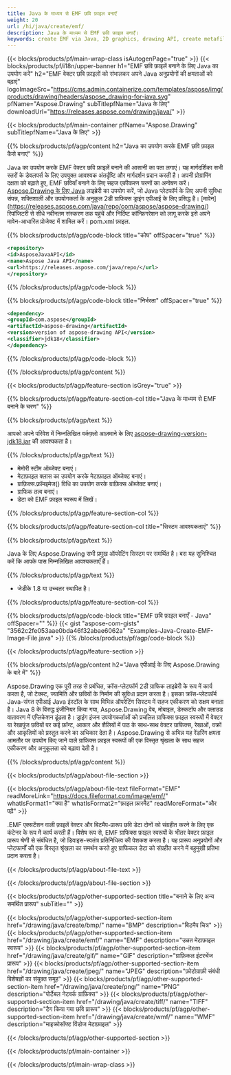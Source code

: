 ```yaml
---
title: Java के माध्यम से EMF छवि फ़ाइल बनाएँ
weight: 20
url: /hi/java/create/emf/
description: Java के माध्यम से EMF छवि फ़ाइल बनाएँ।
keywords: create EMF via Java, 2D graphics, drawing API, create metafile in Java, Drawing Java के लिए, save EMF image file, cross-platform 2D graphic library, Metafile class, vector graphics drawing, draw line, EMF image file, Graphics file formats
---
```


{{< blocks/products/pf/main-wrap-class isAutogenPage="true" >}}
{{< blocks/products/pf/i18n/upper-banner h1="EMF छवि फ़ाइलें बनाने के लिए Java का उपयोग करें" h2="EMF वेक्टर छवि फ़ाइलों को संभालकर अपने Java अनुप्रयोगों की क्षमताओं को बढ़ाएं" logoImageSrc="https://cms.admin.containerize.com/templates/aspose/img/products/drawing/headers/aspose_drawing-for-java.svg" pfName="Aspose.Drawing" subTitlepfName="Java के लिए" downloadUrl="https://releases.aspose.com/drawing/java/" >}}

{{< blocks/products/pf/main-container pfName="Aspose.Drawing" subTitlepfName="Java के लिए" >}}


{{% blocks/products/pf/agp/content h2="Java का उपयोग करके EMF छवि फ़ाइल कैसे बनाएं" %}}

Java का उपयोग करके EMF वेक्टर छवि फ़ाइलें बनाने की आसानी का पता लगाएं। यह मार्गदर्शिका सभी स्तरों के डेवलपर्स के लिए उपयुक्त आवश्यक अंतर्दृष्टि और मार्गदर्शन प्रदान करती है। अपनी प्रोग्रामिंग दक्षता को बढ़ाते हुए, EMF छवियाँ बनाने के लिए सहज एकीकरण चरणों का अन्वेषण करें। [Aspose.Drawing के लिए Java](https://products.aspose.com/drawing/java) लाइब्रेरी का उपयोग करें, जो Java प्लेटफॉर्म के लिए अपनी सुविधा संपन्न, शक्तिशाली और उपयोगकर्ता के अनुकूल 2डी ग्राफिक्स ड्राइंग एपीआई के लिए प्रसिद्ध है। [मावेन] (https://releases.aspose.com/java/repo/com/aspose/aspose-drawing/) रिपॉजिटरी से सीधे नवीनतम संस्करण तक पहुंचें और निर्दिष्ट कॉन्फ़िगरेशन को लागू करके इसे अपने मावेन-आधारित प्रोजेक्ट में शामिल करें। pom.xml फ़ाइल.

{{% blocks/products/pf/agp/code-block title="कोष" offSpacer="true" %}}

```xml
<repository>
<id>AsposeJavaAPI</id>
<name>Aspose Java API</name>
<url>https://releases.aspose.com/java/repo/</url>
</repository>
```

{{% /blocks/products/pf/agp/code-block %}}

{{% blocks/products/pf/agp/code-block title="निर्भरता" offSpacer="true" %}}

```xml
<dependency>
<groupId>com.aspose</groupId>
<artifactId>aspose-drawing</artifactId>
<version>version of aspose-drawing API</version>
<classifier>jdk18</classifier>
</dependency>
```

{{% /blocks/products/pf/agp/code-block %}}

{{% /blocks/products/pf/agp/content %}}


{{< blocks/products/pf/agp/feature-section isGrey="true" >}}

{{% blocks/products/pf/agp/feature-section-col title="Java के माध्यम से EMF बनाने के चरण" %}}

{{% blocks/products/pf/agp/text %}}

आपको अपने परिवेश में निम्नलिखित वर्कफ़्लो आज़माने के लिए [aspose-drawing-version-jdk18.jar](https://releases.aspose.com/drawing/java/) की आवश्यकता है।

{{% /blocks/products/pf/agp/text %}}

+ मेमोरी स्टीम ऑब्जेक्ट बनाएं।
+ मेटाफ़ाइल क्लास का उपयोग करके मेटाफ़ाइल ऑब्जेक्ट बनाएं।
+ ग्राफ़िक्स.फ़्रॉमइमेज() विधि का उपयोग करके ग्राफ़िक्स ऑब्जेक्ट बनाएं।
+ ग्राफिक तत्व बनाएं।
+ डेटा को EMF फ़ाइल स्वरूप में लिखें।

{{% /blocks/products/pf/agp/feature-section-col %}}

{{% blocks/products/pf/agp/feature-section-col title="सिस्टम आवश्यकताएं" %}}

{{% blocks/products/pf/agp/text %}}

Java के लिए Aspose.Drawing सभी प्रमुख ऑपरेटिंग सिस्टम पर समर्थित है। बस यह सुनिश्चित करें कि आपके पास निम्नलिखित आवश्यकताएँ हैं।

{{% /blocks/products/pf/agp/text %}}

- जेडीके 1.8 या उच्चतर स्थापित है।

{{% /blocks/products/pf/agp/feature-section-col %}}

{{% blocks/products/pf/agp/code-block title="EMF छवि फ़ाइल बनाएँ - Java" offSpacer="" %}}
{{< gist "aspose-com-gists" "3562c2fe053aae0bda46f32abae6062a" "Examples-Java-Create-EMF-Image-File.java" >}}
{{% /blocks/products/pf/agp/code-block %}}

{{< /blocks/products/pf/agp/feature-section >}}


<!-- aboutfile Starts -->

{{% blocks/products/pf/agp/content h2="Java एपीआई के लिए Aspose.Drawing के बारे में" %}}

Aspose.Drawing एक पूरी तरह से प्रबंधित, क्रॉस-प्लेटफॉर्म 2डी ग्राफिक लाइब्रेरी के रूप में कार्य करता है, जो टेक्स्ट, ज्यामिति और छवियों के निर्माण की सुविधा प्रदान करता है। इसका क्रॉस-प्लेटफॉर्म Java-संगत एपीआई Java इंस्टॉल के साथ विभिन्न ऑपरेटिंग सिस्टम में सहज एकीकरण को सक्षम बनाता है। Java 8 के विरुद्ध इंजीनियर किया गया, Aspose.Drawing वेब, मोबाइल, डेस्कटॉप और क्लाउड वातावरण में एप्लिकेशन ढूंढता है। ड्राइंग इंजन उपयोगकर्ताओं को प्रचलित ग्राफिक्स फ़ाइल स्वरूपों में वेक्टर या रेखापुंज छवियों पर कई फ़ॉन्ट, आकार और शैलियों में पाठ के साथ-साथ वेक्टर ग्राफिक्स, रेखाओं, वक्रों और आकृतियों को प्रस्तुत करने का अधिकार देता है। Aspose.Drawing से अभिन्न यह रेंडरिंग क्षमता आमतौर पर उपयोग किए जाने वाले ग्राफिक्स फ़ाइल स्वरूपों की एक विस्तृत श्रृंखला के साथ सहज एकीकरण और अनुकूलता को बढ़ावा देती है।

{{% /blocks/products/pf/agp/content %}}


{{< blocks/products/pf/agp/about-file-section >}}

{{< blocks/products/pf/agp/about-file-text fileFormat="EMF" readMoreLink="https://docs.fileformat.com/image/emf/" whatIsFormat1="क्या है" whatIsFormat2="फ़ाइल फ़ारमैट" readMoreFormat="और पढ़ें" >}}

.EMF एक्सटेंशन वाली फ़ाइलें वेक्टर और बिटमैप-प्रारूप छवि डेटा दोनों को संग्रहीत करने के लिए एक कंटेनर के रूप में कार्य करती हैं। विशेष रूप से, EMF ग्राफिक्स फ़ाइल स्वरूपों के भीतर वेक्टर फ़ाइल प्रारूप श्रेणी से संबंधित है, जो डिवाइस-स्वतंत्र प्रतिनिधित्व की पेशकश करता है। यह प्रारूप अनुप्रयोगों और प्लेटफार्मों की एक विस्तृत श्रृंखला का समर्थन करते हुए ग्राफिकल डेटा को संग्रहीत करने में बहुमुखी प्रतिभा प्रदान करता है।

{{< /blocks/products/pf/agp/about-file-text >}}

{{< /blocks/products/pf/agp/about-file-section >}}

<!-- aboutfile Ends -->


{{< blocks/products/pf/agp/other-supported-section title="बनाने के लिए अन्य समर्थित प्रारूप" subTitle="" >}}

{{< blocks/products/pf/agp/other-supported-section-item href="/drawing/java/create/bmp/" name="BMP" description="बिटमैप चित्र" >}}
{{< blocks/products/pf/agp/other-supported-section-item href="/drawing/java/create/emf/" name="EMF" description="उन्नत मेटाफ़ाइल स्वरूप" >}}
{{< blocks/products/pf/agp/other-supported-section-item href="/drawing/java/create/gif/" name="GIF" description="ग्राफ़िकल इंटरचेंज प्रारूप" >}}
{{< blocks/products/pf/agp/other-supported-section-item href="/drawing/java/create/jpeg/" name="JPEG" description="फ़ोटोग्राफ़ी संबंधी विशेषज्ञों का संयुक्त समूह" >}}
{{< blocks/products/pf/agp/other-supported-section-item href="/drawing/java/create/png/" name="PNG" description="पोर्टेबल नेटवर्क ग्राफ़िक्स" >}}
{{< blocks/products/pf/agp/other-supported-section-item href="/drawing/java/create/tiff/" name="TIFF" description="टैग किया गया छवि प्रारूप" >}}
{{< blocks/products/pf/agp/other-supported-section-item href="/drawing/java/create/wmf/" name="WMF" description="माइक्रोसॉफ्ट विंडोज मेटाफ़ाइल" >}}


{{< /blocks/products/pf/agp/other-supported-section >}}

{{< /blocks/products/pf/main-container >}}

{{< /blocks/products/pf/main-wrap-class >}}
